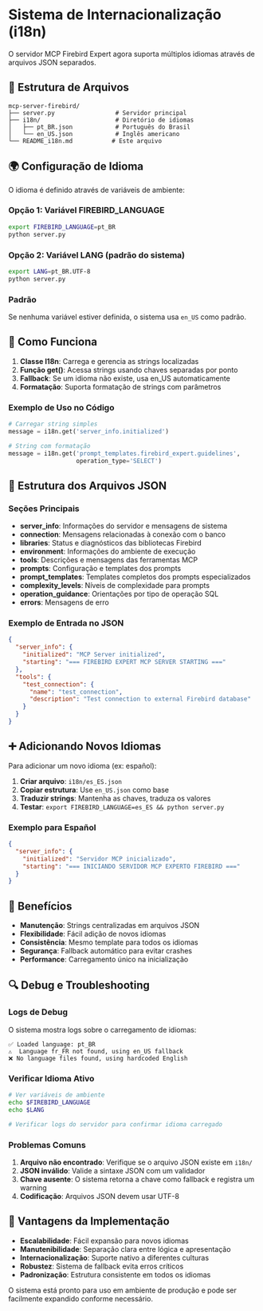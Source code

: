 # Sistema de Internacionalização (i18n)

O servidor MCP Firebird Expert agora suporta múltiplos idiomas através de arquivos JSON separados.

## 📁 Estrutura de Arquivos

```
mcp-server-firebird/
├── server.py                 # Servidor principal
├── i18n/                     # Diretório de idiomas
│   ├── pt_BR.json            # Português do Brasil
│   └── en_US.json            # Inglês americano
└── README_i18n.md           # Este arquivo
```

## 🌍 Configuração de Idioma

O idioma é definido através de variáveis de ambiente:

### Opção 1: Variável FIREBIRD_LANGUAGE
```bash
export FIREBIRD_LANGUAGE=pt_BR
python server.py
```

### Opção 2: Variável LANG (padrão do sistema)
```bash
export LANG=pt_BR.UTF-8
python server.py
```

### Padrão
Se nenhuma variável estiver definida, o sistema usa `en_US` como padrão.

## 🔧 Como Funciona

1. **Classe I18n**: Carrega e gerencia as strings localizadas
2. **Função get()**: Acessa strings usando chaves separadas por ponto
3. **Fallback**: Se um idioma não existe, usa en_US automaticamente
4. **Formatação**: Suporta formatação de strings com parâmetros

### Exemplo de Uso no Código

```python
# Carregar string simples
message = i18n.get('server_info.initialized')

# String com formatação
message = i18n.get('prompt_templates.firebird_expert.guidelines', 
                   operation_type='SELECT')
```

## 📝 Estrutura dos Arquivos JSON

### Seções Principais

- **server_info**: Informações do servidor e mensagens de sistema
- **connection**: Mensagens relacionadas à conexão com o banco
- **libraries**: Status e diagnósticos das bibliotecas Firebird
- **environment**: Informações do ambiente de execução
- **tools**: Descrições e mensagens das ferramentas MCP
- **prompts**: Configuração e templates dos prompts
- **prompt_templates**: Templates completos dos prompts especializados
- **complexity_levels**: Níveis de complexidade para prompts
- **operation_guidance**: Orientações por tipo de operação SQL
- **errors**: Mensagens de erro

### Exemplo de Entrada no JSON

```json
{
  "server_info": {
    "initialized": "MCP Server initialized",
    "starting": "=== FIREBIRD EXPERT MCP SERVER STARTING ==="
  },
  "tools": {
    "test_connection": {
      "name": "test_connection",
      "description": "Test connection to external Firebird database"
    }
  }
}
```

## ➕ Adicionando Novos Idiomas

Para adicionar um novo idioma (ex: español):

1. **Criar arquivo**: `i18n/es_ES.json`
2. **Copiar estrutura**: Use `en_US.json` como base
3. **Traduzir strings**: Mantenha as chaves, traduza os valores
4. **Testar**: `export FIREBIRD_LANGUAGE=es_ES && python server.py`

### Exemplo para Español

```json
{
  "server_info": {
    "initialized": "Servidor MCP inicializado",
    "starting": "=== INICIANDO SERVIDOR MCP EXPERTO FIREBIRD ==="
  }
}
```

## 🎯 Benefícios

- **Manutenção**: Strings centralizadas em arquivos JSON
- **Flexibilidade**: Fácil adição de novos idiomas
- **Consistência**: Mesmo template para todos os idiomas
- **Segurança**: Fallback automático para evitar crashes
- **Performance**: Carregamento único na inicialização

## 🔍 Debug e Troubleshooting

### Logs de Debug
O sistema mostra logs sobre o carregamento de idiomas:
```
✅ Loaded language: pt_BR
⚠️  Language fr_FR not found, using en_US fallback
❌ No language files found, using hardcoded English
```

### Verificar Idioma Ativo
```bash
# Ver variáveis de ambiente
echo $FIREBIRD_LANGUAGE
echo $LANG

# Verificar logs do servidor para confirmar idioma carregado
```

### Problemas Comuns

1. **Arquivo não encontrado**: Verifique se o arquivo JSON existe em `i18n/`
2. **JSON inválido**: Valide a sintaxe JSON com um validador
3. **Chave ausente**: O sistema retorna a chave como fallback e registra um warning
4. **Codificação**: Arquivos JSON devem usar UTF-8

## 🚀 Vantagens da Implementação

- **Escalabilidade**: Fácil expansão para novos idiomas
- **Manutenibilidade**: Separação clara entre lógica e apresentação
- **Internacionalização**: Suporte nativo a diferentes culturas
- **Robustez**: Sistema de fallback evita erros críticos
- **Padronização**: Estrutura consistente em todos os idiomas

O sistema está pronto para uso em ambiente de produção e pode ser facilmente expandido conforme necessário.
